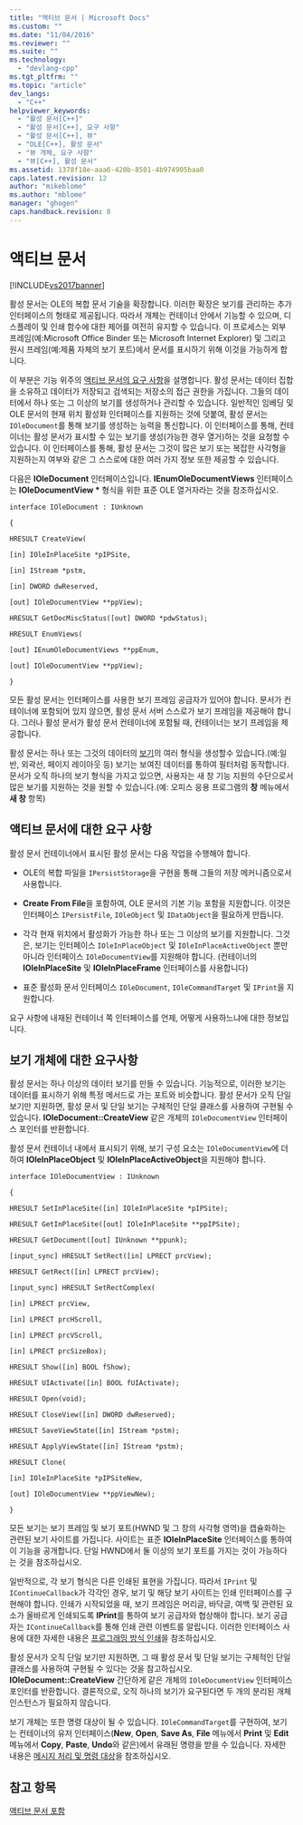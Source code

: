 ```yaml
---
title: "액티브 문서 | Microsoft Docs"
ms.custom: ""
ms.date: "11/04/2016"
ms.reviewer: ""
ms.suite: ""
ms.technology: 
  - "devlang-cpp"
ms.tgt_pltfrm: ""
ms.topic: "article"
dev_langs: 
  - "C++"
helpviewer_keywords: 
  - "활성 문서[C++]"
  - "활성 문서[C++], 요구 사항"
  - "활성 문서[C++], 뷰"
  - "OLE[C++], 활성 문서"
  - "뷰 개체, 요구 사항"
  - "뷰[C++], 활성 문서"
ms.assetid: 1378f18e-aaa6-420b-8501-4b974905baa0
caps.latest.revision: 12
author: "mikeblome"
ms.author: "mblome"
manager: "ghogen"
caps.handback.revision: 8
---
```

# 액티브 문서
[!INCLUDE[vs2017banner](../assembler/inline/includes/vs2017banner.md)]

활성 문서는 OLE의 복합 문서 기술을 확장합니다.  이러한 확장은 보기를 관리하는 추가 인터페이스의 형태로 제공됩니다. 따라서 개체는 컨테이너 안에서 기능할 수 있으며, 디스플레이 및 인쇄 함수에 대한 제어를 여전히 유지할 수 있습니다.  이 프로세스는 외부 프레임\(예:Microsoft Office Binder 또는 Microsoft Internet Explorer\) 및 그리고 원시 프레임\(예:제품 자체의 보기 포트\)에서 문서를 표시하기 위해 이것을 가능하게 합니다.  
  
 이 부분은 기능 위주의 [액티브 문서의 요구 사항](#requirements_for_active_documents)을 설명합니다.  활성 문서는 데이터 집합을 소유하고 데이터가 저장되고 검색되는 저장소의 접근 권한을 가집니다.  그들의 데이터에서 하나 또는 그 이상의 보기를 생성하거나 관리할 수 있습니다.  일반적인 임베딩 및 OLE 문서의 현재 위치 활성화 인터페이스를 지원하는 것에 덧붙여, 활성 문서는 `IOleDocument`를 통해 보기를 생성하는 능력을 통신합니다.  이 인터페이스를 통해, 컨테이너는 활성 문서가 표시할 수 있는 보기를 생성\(가능한 경우 열거\)하는 것을 요청할 수 있습니다.  이 인터페이스를 통해, 활성 문서는 그것이 많은 보기 또는 복잡한 사각형을 지원하는지 여부와 같은 그 스스로에 대한 여러 가지 정보 또한 제공할 수 있습니다.  
  
 다음은 **IOleDocument**  인터페이스입니다.  **IEnumOleDocumentViews** 인터페이스는 **IOleDocumentView \*** 형식을 위한 표준 OLE 열거자라는 것을 참조하십시오.  
  
 `interface IOleDocument : IUnknown`  
  
 `{`  
  
 `HRESULT CreateView(`  
  
 `[in] IOleInPlaceSite *pIPSite,`  
  
 `[in] IStream *pstm,`  
  
 `[in] DWORD dwReserved,`  
  
 `[out] IOleDocumentView **ppView);`  
  
 `HRESULT GetDocMiscStatus([out] DWORD *pdwStatus);`  
  
 `HRESULT EnumViews(`  
  
 `[out] IEnumOleDocumentViews **ppEnum,`  
  
 `[out] IOleDocumentView **ppView);`  
  
 `}`  
  
 모든 활성 문서는 인터페이스를 사용한 보기 프레임 공급자가 있어야 합니다.  문서가 컨테이너에 포함되어 있지 않으면, 활성 문서 서버 스스로가 보기 프레임을 제공해야 합니다.  그러나 활성 문서가 활성 문서 컨테이너에 포함될 때, 컨테이너는 보기 프레임을 제공합니다.  
  
 활성 문서는 하나 또는 그것의 데이터의 [보기](#requirements_for_view_objects)의 여러 형식을 생성할수 있습니다.\(예:일반, 외곽선, 페이지 레이아웃 등\)  보기는 보여진 데이터를 통하여 필터처럼 동작합니다.  문서가 오직 하나의 보기 형식을 가지고 있으면, 사용자는 새 창 기능 지원의 수단으로서 많은 보기를 지원하는 것을 원할 수 있습니다.\(예: 오피스 응용 프로그램의 **창** 메뉴에서 **새 창** 항목\)  
  
##  <a name="requirements_for_active_documents"></a> 액티브 문서에 대한 요구 사항  
 활성 문서 컨테이너에서 표시된 활성 문서는 다음 작업을 수행해야 합니다.  
  
-   OLE의 복합 파일을 `IPersistStorage`을 구현을 통해 그들의 저장 메커니즘으로서 사용합니다.  
  
-   **Create From File**을 포함하여, OLE 문서의 기본 기능 포함을 지원합니다.  이것은 인터페이스 `IPersistFile`, `IOleObject` 및 `IDataObject`을 필요하게 만듭니다.  
  
-   각각 현재 위치에서 활성화가 가능한 하나 또는 그 이상의 보기를 지원합니다.  그것은, 보기는 인터페이스 `IOleInPlaceObject` 및 `IOleInPlaceActiveObject` 뿐만 아니라 인터페이스 `IOleDocumentView`를 지원해야 합니다. \(컨테이너의 **IOleInPlaceSite** 및 **IOleInPlaceFrame** 인터페이스를 사용합니다\)  
  
-   표준 활성화 문서 인터페이스 `IOleDocument`, `IOleCommandTarget` 및 `IPrint`을 지원합니다.  
  
 요구 사항에 내재된 컨테이너 쪽 인터페이스를 언제, 어떻게 사용하느냐에 대한 정보입니다.  
  
##  <a name="requirements_for_view_objects"></a> 보기 개체에 대한 요구사항  
 활성 문서는 하나 이상의 데이터 보기를 만들 수 있습니다.  기능적으로, 이러한 보기는 데이터를 표시하기 위해 특정 메서드로 가는 포트와 비슷합니다.  활성 문서가 오직 단일 보기만 지원하면, 활성 문서 및 단일 보기는 구체적인 단일 클래스를 사용하여 구현될 수 있습니다.  **IOleDocument::CreateView** 같은 개체의 `IOleDocumentView` 인터페이스 포인터를 반환합니다.  
  
 활성 문서 컨테이너 내에서 표시되기 위해, 보기 구성 요소는 `IOleDocumentView`에 더하여 **IOleInPlaceObject**  및 **IOleInPlaceActiveObject**을 지원해야 합니다.  
  
 `interface IOleDocumentView : IUnknown`  
  
 `{`  
  
 `HRESULT SetInPlaceSite([in] IOleInPlaceSite *pIPSite);`  
  
 `HRESULT GetInPlaceSite([out] IOleInPlaceSite **ppIPSite);`  
  
 `HRESULT GetDocument([out] IUnknown **ppunk);`  
  
 `[input_sync] HRESULT SetRect([in] LPRECT prcView);`  
  
 `HRESULT GetRect([in] LPRECT prcView);`  
  
 `[input_sync] HRESULT SetRectComplex(`  
  
 `[in] LPRECT prcView,`  
  
 `[in] LPRECT prcHScroll,`  
  
 `[in] LPRECT prcVScroll,`  
  
 `[in] LPRECT prcSizeBox);`  
  
 `HRESULT Show([in] BOOL fShow);`  
  
 `HRESULT UIActivate([in] BOOL fUIActivate);`  
  
 `HRESULT Open(void);`  
  
 `HRESULT CloseView([in] DWORD dwReserved);`  
  
 `HRESULT SaveViewState([in] IStream *pstm);`  
  
 `HRESULT ApplyViewState([in] IStream *pstm);`  
  
 `HRESULT Clone(`  
  
 `[in] IOleInPlaceSite *pIPSiteNew,`  
  
 `[out] IOleDocumentView **ppViewNew);`  
  
 `}`  
  
 모든 보기는 보기 프레임 및 보기 포트\(HWND 및 그 창의 사각형 영역\)을 캡슐화하는 관련된 보기 사이트를 가집니다.  사이트는 표준 **IOleInPlaceSite** 인터페이스를 통하여 이 기능을 공개합니다.  단일 HWND에서 둘 이상의 보기 포트를 가지는 것이 가능하다는 것을 참조하십시오.  
  
 일반적으로, 각 보기 형식은 다른 인쇄된 표현을 가집니다.  따라서 `IPrint` 및 `IContinueCallback`가 각각인 경우, 보기 및 해당 보기 사이트는 인쇄 인터페이스를 구현해야 합니다.  인쇄가 시작되었을 때, 보기 프레임은 머리글, 바닥글, 여백 및 관련된 요소가 올바르게 인쇄되도록 **IPrint**를 통하여 보기 공급자와 협상해야 합니다.  보기 공급자는 `IContinueCallback`를 통해 인쇄 관련 이벤트를 알립니다.  이러한 인터페이스 사용에 대한 자세한 내용은 [프로그래밍 방식 인쇄](../mfc/programmatic-printing.md)을 참조하십시오.  
  
 활성 문서가 오직 단일 보기만 지원하면, 그 때 활성 문서 및 단일 보기는 구체적인 단일 클래스를 사용하여 구현될 수 있다는 것을 참고하십시오.  **IOleDocument::CreateView** 간단하게 같은 개체의 `IOleDocumentView` 인터페이스 포인터를 반환합니다.  결론적으로, 오직 하나의 보기가 요구된다면 두 개의 분리된 개체 인스턴스가 필요하지 않습니다.  
  
 보기 개체는 또한 명령 대상이 될 수 있습니다.  `IOleCommandTarget`를 구현하여, 보기는 컨테이너의 유저 인터페이스\(**New**, **Open**, **Save As**, **File** 메뉴에서 **Print** 및 **Edit**메뉴에서 **Copy**, **Paste**, **Undo**와 같은\)에서 유래된 명령을 받을 수 있습니다.  자세한 내용은 [메시지 처리 및 명령 대상](../mfc/message-handling-and-command-targets.md)을 참조하십시오.  
  
## 참고 항목  
 [액티브 문서 포함](../mfc/active-document-containment.md)